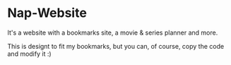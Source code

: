 # Nap-Website
It's a website with a bookmarks site, a movie &amp; series planner and more.

This is designt to fit my bookmarks, but you can, of course, copy the code and modify it :)
